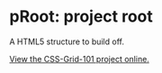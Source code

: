 
# pRoot: project root
A HTML5 structure to build off.

[View the CSS-Grid-101 project online.](http://joeygrable.com/git/CSS-Grid-101/)